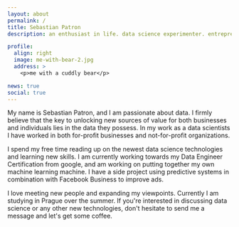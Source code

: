 ```yaml
---
layout: about
permalink: /
title: Sebastian Patron
description: an enthusiast in life. data science experimenter. entrepreneur. 

profile:
  align: right
  image: me-with-bear-2.jpg
  address: >
    <p>me with a cuddly bear</p>

news: true
social: true
---
```

My name is Sebastian Patron, and I am passionate about data. I firmly believe that the key to unlocking new sources of value for both businesses and individuals lies in the data they possess. In my work as a data scientists I have worked in both for-profit businesses and not-for-profit organizations. 

I spend my free time reading up on the newest data science technologies and learning new skills. I am currently working towards my Data Engineer Certification from google, and am working on putting together my own machine learning machine. I have a side project using predictive systems in combination with Facebook Business to improve ads. 

I love meeting new people and expanding my viewpoints. Currently I am studying in Prague over the summer. If you're interested in discussing data science or any other new technologies, don't hesitate to send me a message and let's get some coffee.
